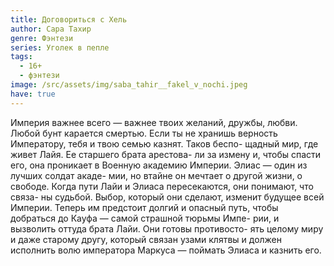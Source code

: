 ```yaml
---
title: Договориться с Хель
author: Сара Тахир
genre: Фэнтези
series: Уголек в пепле
tags:
  - 16+
  - фэнтези
image: /src/assets/img/saba_tahir__fakel_v_nochi.jpeg
have: true
---
```

Империя важнее всего — важнее твоих желаний, дружбы, любви. Любой бунт карается смертью. Если ты не хранишь верность Императору, тебя и твою семью казнят. Таков беспо- щадный мир, где живет Лайя. Ее старшего брата арестова- ли за измену и, чтобы спасти его, она проникает в Военную академию Империи. Элиас — один из лучших солдат акаде- мии, но втайне он мечтает о другой жизни, о свободе. Когда пути Лайи и Элиаса пересекаются, они понимают, что связа- ны судьбой. Выбор, который они сделают, изменит будущее всей Империи. Теперь им предстоит долгий и опасный путь, чтобы добраться до Кауфа — самой страшной тюрьмы Импе- рии, и вызволить оттуда брата Лайи. Они готовы противосто- ять целому миру и даже старому другу, который связан узами клятвы и должен исполнить волю императора Маркуса — поймать Элиаса и казнить его.
